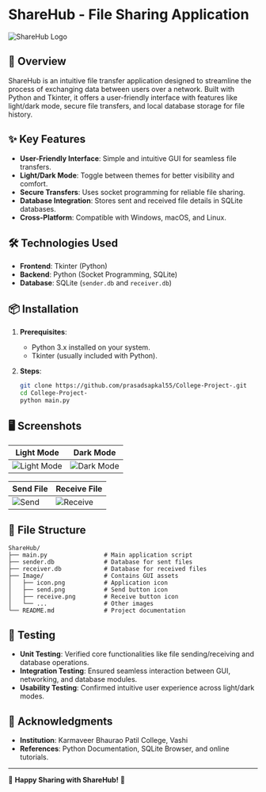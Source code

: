 # ShareHub - File Sharing Application

![ShareHub Logo](media/image1.png)

## 📌 Overview
ShareHub is an intuitive file transfer application designed to streamline the process of exchanging data between users over a network. Built with Python and Tkinter, it offers a user-friendly interface with features like light/dark mode, secure file transfers, and local database storage for file history.

## ✨ Key Features
- **User-Friendly Interface**: Simple and intuitive GUI for seamless file transfers.
- **Light/Dark Mode**: Toggle between themes for better visibility and comfort.
- **Secure Transfers**: Uses socket programming for reliable file sharing.
- **Database Integration**: Stores sent and received file details in SQLite databases.
- **Cross-Platform**: Compatible with Windows, macOS, and Linux.

## 🛠️ Technologies Used
- **Frontend**: Tkinter (Python)
- **Backend**: Python (Socket Programming, SQLite)
- **Database**: SQLite (`sender.db` and `receiver.db`)

## 📦 Installation
1. **Prerequisites**:
   - Python 3.x installed on your system.
   - Tkinter (usually included with Python).

2. **Steps**:
   ```bash
   git clone https://github.com/prasadsapkal55/College-Project-.git
   cd College-Project-
   python main.py
   ```

## 🖥️ Screenshots
| Light Mode | Dark Mode |
|------------|-----------|
| ![Light Mode](media/image5.png) | ![Dark Mode](media/image6.png) |

| Send File | Receive File |
|-----------|-------------|
| ![Send](media/image7.png) | ![Receive](media/image8.png) |

## 📂 File Structure
```
ShareHub/
├── main.py                # Main application script
├── sender.db              # Database for sent files
├── receiver.db            # Database for received files
├── Image/                 # Contains GUI assets
│   ├── icon.png           # Application icon
│   ├── send.png           # Send button icon
│   ├── receive.png        # Receive button icon
│   └── ...                # Other images
└── README.md              # Project documentation
```

## 🧪 Testing
- **Unit Testing**: Verified core functionalities like file sending/receiving and database operations.
- **Integration Testing**: Ensured seamless interaction between GUI, networking, and database modules.
- **Usability Testing**: Confirmed intuitive user experience across light/dark modes.


## 🙏 Acknowledgments
- **Institution**: Karmaveer Bhaurao Patil College, Vashi
- **References**: Python Documentation, SQLite Browser, and online tutorials.

---

🌟 **Happy Sharing with ShareHub!** 🌟  